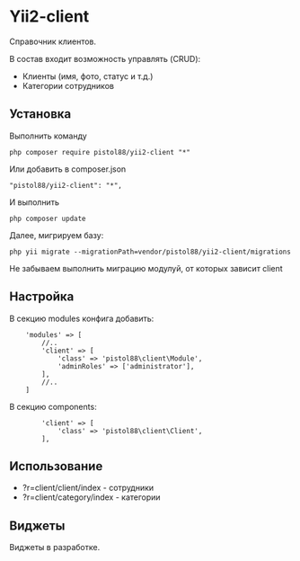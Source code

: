 Yii2-client
==========
Справочник клиентов.

В состав входит возможность управлять (CRUD):

* Клиенты (имя, фото, статус и т.д.)
* Категории сотрудников

Установка
---------------------------------
Выполнить команду

```
php composer require pistol88/yii2-client "*"
```

Или добавить в composer.json

```
"pistol88/yii2-client": "*",
```

И выполнить

```
php composer update
```

Далее, мигрируем базу:

```
php yii migrate --migrationPath=vendor/pistol88/yii2-client/migrations
```

Не забываем выполнить миграцию модулуй, от которых зависит client

Настройка
---------------------------------

В секцию modules конфига добавить:

```
    'modules' => [
        //..
        'client' => [
            'class' => 'pistol88\client\Module',
            'adminRoles' => ['administrator'],
        ],
        //..
    ]
```

В секцию components:

```
        'client' => [
            'class' => 'pistol88\client\Client',
        ],
```

Использование
---------------------------------
* ?r=client/client/index - сотрудники
* ?r=client/category/index - категории

Виджеты
---------------------------------
Виджеты в разработке.
